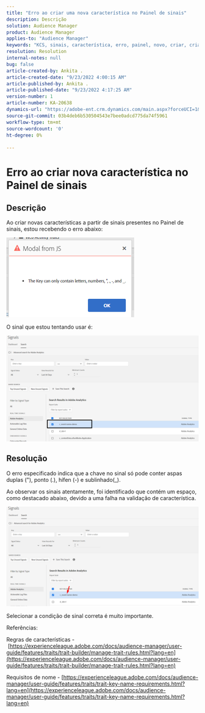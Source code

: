 ```yaml
---
title: "Erro ao criar uma nova característica no Painel de sinais"
description: Descrição
solution: Audience Manager
product: Audience Manager
applies-to: "Audience Manager"
keywords: "KCS, sinais, característica, erro, painel, novo, criar, criação, criação"
resolution: Resolution
internal-notes: null
bug: false
article-created-by: Ankita .
article-created-date: "9/23/2022 4:00:15 AM"
article-published-by: Ankita .
article-published-date: "9/23/2022 4:17:25 AM"
version-number: 1
article-number: KA-20638
dynamics-url: "https://adobe-ent.crm.dynamics.com/main.aspx?forceUCI=1&pagetype=entityrecord&etn=knowledgearticle&id=3b376f32-f43a-ed11-9db1-0022480868ff"
source-git-commit: 03b4deb6b530504543e7bee0adcd775da74f5961
workflow-type: tm+mt
source-wordcount: '0'
ht-degree: 0%

---
```


# Erro ao criar nova característica no Painel de sinais

## Descrição


Ao criar novas características a partir de sinais presentes no Painel de sinais, estou recebendo o erro abaixo:

![](assets/___7cc00897-f63a-ed11-9db1-0022480868ff___.png)



O sinal que estou tentando usar é:

![](assets/___7ec00897-f63a-ed11-9db1-0022480868ff___.png)


## Resolução


O erro especificado indica que a chave no sinal só pode conter aspas duplas (&quot;), ponto (.), hífen (-) e sublinhado(_).



Ao observar os sinais atentamente, foi identificado que contém um espaço, como destacado abaixo, devido a uma falha na validação de característica.



![](assets/d04f0008-f63a-ed11-9db1-0022480868ff.png)

Selecionar a condição de sinal correta é muito importante.

Referências:

Regras de características - [https://experienceleague.adobe.com/docs/audience-manager/user-guide/features/traits/trait-builder/manage-trait-rules.html?lang=en](https://experienceleague.adobe.com/docs/audience-manager/user-guide/features/traits/trait-builder/manage-trait-rules.html?lang=en)

Requisitos de nome - [https://experienceleague.adobe.com/docs/audience-manager/user-guide/features/traits/trait-key-name-requirements.html?lang=en](https://experienceleague.adobe.com/docs/audience-manager/user-guide/features/traits/trait-key-name-requirements.html?lang=en)
